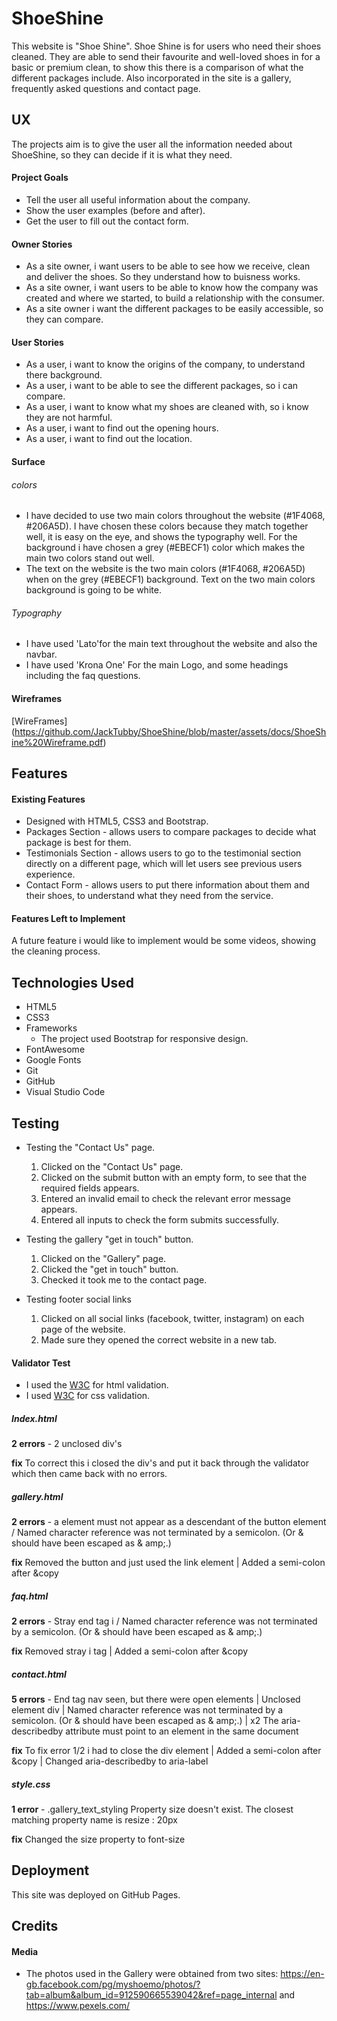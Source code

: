 # ShoeShine

This website is "Shoe Shine". Shoe Shine is for users who need their shoes cleaned. They are able to send their favourite and well-loved shoes in for a basic or premium clean, to show this there is a comparison of what the different packages include. Also incorporated in the site is a gallery, frequently asked questions and contact page. 
 
## UX
 
The projects aim is to give the user all the information needed about ShoeShine, so they can decide if it is what they need.

#### Project Goals 

- Tell the user all useful information about the company.
- Show the user examples (before and after).
- Get the user to fill out the contact form.

#### Owner Stories

- As a site owner, i want users to be able to see how we receive, clean and deliver the shoes. So they understand how to buisness works.
- As a site owner, i want users to be able to know how the company was created and where we started, to build a relationship with the consumer.
- As a site owner i want the different packages to be easily accessible, so they can compare.

#### User Stories

- As a user, i want to know the origins of the company, to understand there background.
- As a user, i want to be able to see the different packages, so i can compare.
- As a user, i want to know what my shoes are cleaned with, so i know they are not harmful.
- As a user, i want to find out the opening hours.
- As a user, i want to find out the location.

#### Surface 

###### colors

- I have decided to use two main colors throughout the website (#1F4068, #206A5D). I have chosen these colors because they match together well, it is easy on the eye, and shows the typography well. For the background i have chosen a grey (#EBECF1) color which makes the main two colors stand out well.
- The text on the website is the two main colors (#1F4068, #206A5D) when on the grey (#EBECF1) background. Text on the two main colors background is going to be white.


###### Typography 
- I have used 'Lato'for the main text throughout the website and also the navbar.
- I have used 'Krona One' For the main Logo, and some headings including the faq questions.


#### Wireframes

[WireFrames] (https://github.com/JackTubby/ShoeShine/blob/master/assets/docs/ShoeShine%20Wireframe.pdf)

## Features

#### Existing Features

- Designed with HTML5, CSS3 and Bootstrap.
- Packages Section - allows users to compare packages to decide what package is best for them.
- Testimonials Section - allows users to go to the testimonial section directly on a different page, which will let users see previous users experience.
- Contact Form - allows users to put there information about them and their shoes, to understand what they need from the service.

#### Features Left to Implement

A future feature i would like to implement would be some videos, showing the cleaning process. 

## Technologies Used

- HTML5 
- CSS3
- Frameworks
  - The project used Bootstrap for responsive design.
- FontAwesome
- Google Fonts
- Git
- GitHub
- Visual Studio Code

## Testing

- Testing the "Contact Us" page.
   1. Clicked on the "Contact Us" page.
   2. Clicked on the submit button with an empty form, to see that the required fields appears.
   3. Entered an invalid email to check the relevant error message appears.
   4. Entered all inputs to check the form submits successfully.

- Testing the gallery "get in touch" button.
    1. Clicked on the "Gallery" page.
    2. Clicked the "get in touch" button.
    3. Checked it took me to the contact page.

- Testing footer social links
  1. Clicked on all social links (facebook, twitter, instagram) on each page of the website.
  2. Made sure they opened the correct website in a new tab.


#### Validator Test

- I used the [W3C](https://validator.w3.org/) for html validation.
- I used [W3C](https://jigsaw.w3.org/css-validator/) for css validation.

##### Index.html

**2 errors** - 2 unclosed div's

**fix**
 To correct this i closed the div's and put it back through the validator which then came back with no errors.

##### gallery.html 

**2 errors** - a element must not appear as a descendant of the button element / Named character reference was not terminated by a semicolon. (Or & should have been escaped as & amp;.)

**fix** 
Removed the button and just used the link element | Added a semi-colon after &copy 

##### faq.html 

**2 errors** - Stray end tag i / Named character reference was not terminated by a semicolon. (Or & should have been escaped as & amp;.)

**fix**
Removed stray i tag | Added a semi-colon after &copy

##### contact.html

**5 errors** -  End tag nav seen, but there were open elements | Unclosed element div | Named character reference was not terminated by a semicolon. (Or & should have been escaped as & amp;.) | x2 The aria-describedby attribute must point to an element in the same document

**fix**
To fix error 1/2 i had to close the div element | Added a semi-colon after &copy | Changed aria-describedby to aria-label

##### style.css

**1 error** - .gallery_text_styling	Property size doesn't exist. The closest matching property name is resize : 20px

**fix**
Changed the size property to font-size

## Deployment

This site was deployed on GitHub Pages.

## Credits

#### Media

* The photos used in the Gallery were obtained from two sites: https://en-gb.facebook.com/pg/myshoemo/photos/?tab=album&album_id=912590665539042&ref=page_internal and https://www.pexels.com/